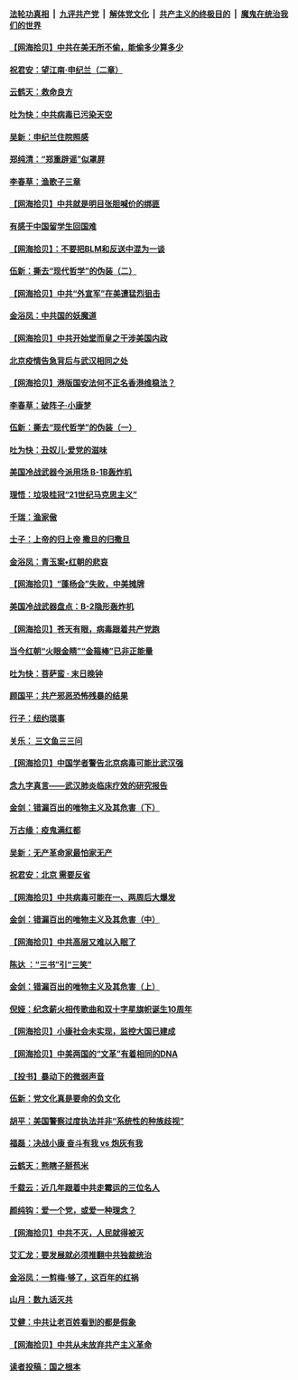 ####  [法轮功真相](../../../../basic/blob/master/README.md?t=06282132) &nbsp;|&nbsp; [九评共产党](../../../../9ping.md/blob/master/README.md?t=06282132) &nbsp;|&nbsp; [解体党文化](../../../../jtdwh.md/blob/master/README.md?t=06282132)  &nbsp;|&nbsp; [共产主义的终极目的](../../../../gczydzjmd.md/blob/master/README.md?t=06282132) &nbsp;|&nbsp; [魔鬼在统治我们的世界](../../../../mgztzwmdsj.md/blob/master/README.md?t=06282132) 

#### [【网海拾贝】中共在美无所不偷，能偷多少算多少](../pages/nsc993/n12216875.md?t=06282132) 

#### [祝君安：望江南·申纪兰（二章）](../pages/nsc993/n12216556.md?t=06282132) 

#### [云鹤天：救命良方](../pages/nsc993/n12216543.md?t=06282132) 

#### [吐为快：中共病毒已污染天空](../pages/nsc993/n12215786.md?t=06282132) 

#### [吴新：申纪兰住院照感](../pages/nsc993/n12215730.md?t=06282132) 

#### [郑纯清：“郑重辟谣”似罩屏](../pages/nsc993/n12215700.md?t=06282132) 

#### [李春草：渔歌子三章](../pages/nsc993/n12215653.md?t=06282132) 

#### [【网海拾贝】中共就是明目张胆喊价的绑匪](../pages/nsc993/n12215381.md?t=06282132) 

#### [有感于中国留学生回国难](../pages/nsc993/n12212960.md?t=06282132) 

#### [【网海拾贝】：不要把BLM和反送中混为一谈](../pages/nsc993/n12213076.md?t=06282132) 

#### [伍新：撕去“现代哲学”的伪装（二）](../pages/nsc993/n12211310.md?t=06282132) 

#### [【网海拾贝】中共“外宣军”在美遭猛烈狙击](../pages/nsc993/n12211190.md?t=06282132) 

#### [金浴凤：中共国的妖魔道](../pages/nsc993/n12208163.md?t=06282132) 

#### [【网海拾贝】中共开始堂而皇之干涉美国内政](../pages/nsc993/n12205646.md?t=06282132) 

#### [北京疫情告急背后与武汉相同之处](../pages/nsc993/n12201610.md?t=06282132) 

#### [【网海拾贝】港版国安法何不正名香港维稳法？](../pages/nsc993/n12203675.md?t=06282132) 

#### [李春草：破阵子·小康梦](../pages/nsc993/n12202996.md?t=06282132) 

#### [伍新：撕去“现代哲学”的伪装（一）](../pages/nsc993/n12202666.md?t=06282132) 

#### [吐为快：丑奴儿·爱党的滋味](../pages/nsc993/n12202630.md?t=06282132) 

#### [美国冷战武器今派用场 B-1B轰炸机](../pages/nsc993/n12202368.md?t=06282132) 

#### [理悟：垃圾桂冠“21世纪马克思主义”](../pages/nsc993/n12201220.md?t=06282132) 

#### [千瑞：渔家傲](../pages/nsc993/n12201174.md?t=06282132) 

#### [士子：上帝的归上帝 撒旦的归撒旦](../pages/nsc993/n12199902.md?t=06282132) 

#### [金浴凤：青玉案•红朝的悲哀](../pages/nsc993/n12199650.md?t=06282132) 

#### [【网海拾贝】“蓬杨会”失败，中美摊牌](../pages/nsc993/n12199598.md?t=06282132) 

#### [美国冷战武器盘点：B-2隐形轰炸机](../pages/nsc993/n12199226.md?t=06282132) 

#### [【网海拾贝】苍天有眼，病毒跟着共产党跑](../pages/nsc993/n12197648.md?t=06282132) 

#### [当今红朝“火眼金睛”“金箍棒”已非正能量](../pages/nsc993/n12196834.md?t=06282132) 

#### [吐为快：菩萨蛮 · 末日晚钟](../pages/nsc993/n12196689.md?t=06282132) 

#### [顾国平：共产邪恶恐怖残暴的结果](../pages/nsc993/n12195238.md?t=06282132) 

#### [行子：纽约琐事](../pages/nsc993/n12194752.md?t=06282132) 

#### [关乐： 三文鱼三三问](../pages/nsc993/n12194626.md?t=06282132) 

#### [【网海拾贝】中国学者警告北京病毒可能比武汉强](../pages/nsc993/n12193964.md?t=06282132) 

#### [念九字真言——武汉肺炎临床疗效的研究报告](../pages/nsc993/n12190804.md?t=06282132) 

#### [金剑：错漏百出的唯物主义及其危害（下）](../pages/nsc993/n12191909.md?t=06282132) 

#### [万古缘：疫鬼满红都](../pages/nsc993/n12191847.md?t=06282132) 

#### [吴新：无产革命家最怕家无产](../pages/nsc993/n12191806.md?t=06282132) 

#### [祝君安：北京 需要反省](../pages/nsc993/n12191766.md?t=06282132) 

#### [【网海拾贝】中共病毒可能在一、两周后大爆发](../pages/nsc993/n12190517.md?t=06282132) 

#### [金剑：错漏百出的唯物主义及其危害（中）](../pages/nsc993/n12188778.md?t=06282132) 

#### [【网海拾贝】中共高层又难以入眠了](../pages/nsc993/n12188425.md?t=06282132) 

#### [陈达 ：“三书”引“三笑”](../pages/nsc993/n12187929.md?t=06282132) 

#### [金剑：错漏百出的唯物主义及其危害（上）](../pages/nsc993/n12186502.md?t=06282132) 

#### [倪娅：纪念薪火相传歌曲和双十字星旗帜诞生10周年](../pages/nsc993/n12186439.md?t=06282132) 

#### [【网海拾贝】小康社会未实现，监控大国已建成](../pages/nsc993/n12185468.md?t=06282132) 

#### [【网海拾贝】中美两国的“文革”有着相同的DNA](../pages/nsc993/n12184487.md?t=06282132) 

#### [【投书】暴动下的微弱声音](../pages/nsc993/n12183493.md?t=06282132) 

#### [伍新：党文化真是要命的负文化](../pages/nsc993/n12182742.md?t=06282132) 

#### [胡平：美国警察过度执法并非“系统性的种族歧视”](../pages/nsc993/n12182713.md?t=06282132) 

#### [福磊：决战小康 奋斗有我 vs 炮灰有我](../pages/nsc993/n12182693.md?t=06282132) 

#### [云鹤天：熊瞎子掰苞米](../pages/nsc993/n12182680.md?t=06282132) 

#### [千载云：近几年跟着中共走霉运的三位名人](../pages/nsc993/n12182649.md?t=06282132) 

#### [颜纯钩：爱一个党，或爱一种理念？](../pages/nsc993/n12182640.md?t=06282132) 

#### [【网海拾贝】中共不灭，人民就得被灭](../pages/nsc993/n12180698.md?t=06282132) 

#### [艾汇龙：要发展就必须推翻中共独裁统治](../pages/nsc993/n12180647.md?t=06282132) 

#### [金浴凤：一剪梅·够了，这百年的红祸](../pages/nsc993/n12180002.md?t=06282132) 

#### [山月：数九话灭共](../pages/nsc993/n12179940.md?t=06282132) 

#### [艾健：中共让老百姓看到的都是假象](../pages/nsc993/n12179778.md?t=06282132) 

#### [【网海拾贝】中共从未放弃共产主义革命](../pages/nsc993/n12176687.md?t=06282132) 

#### [读者投稿：国之根本](../pages/nsc993/n12176662.md?t=06282132) 

